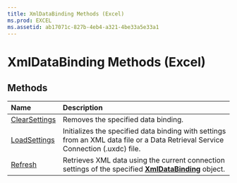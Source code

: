 ```yaml
---
title: XmlDataBinding Methods (Excel)
ms.prod: EXCEL
ms.assetid: ab17071c-827b-4eb4-a321-4be33a5e33a1
---
```



# XmlDataBinding Methods (Excel)

## Methods



|**Name**|**Description**|
|:-----|:-----|
|[ClearSettings](xmldatabinding-clearsettings-method-excel.md)|Removes the specified data binding.|
|[LoadSettings](xmldatabinding-loadsettings-method-excel.md)|Initializes the specified data binding with settings from an XML data file or a Data Retrieval Service Connection (.uxdc) file.|
|[Refresh](xmldatabinding-refresh-method-excel.md)|Retrieves XML data using the current connection settings of the specified  **[XmlDataBinding](xmldatabinding-object-excel.md)** object.|

